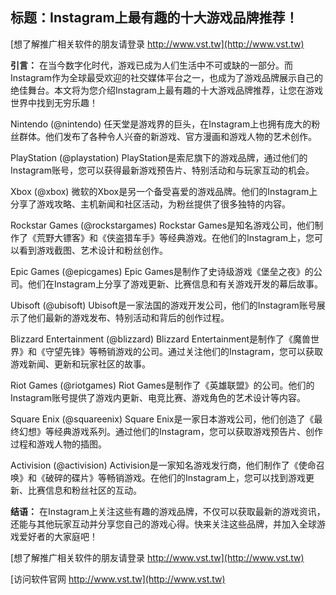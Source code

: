## **标题：Instagram上最有趣的十大游戏品牌推荐！**

[想了解推广相关软件的朋友请登录 http://www.vst.tw](http://www.vst.tw)

**引言：**
在当今数字化时代，游戏已成为人们生活中不可或缺的一部分。而Instagram作为全球最受欢迎的社交媒体平台之一，也成为了游戏品牌展示自己的绝佳舞台。本文将为您介绍Instagram上最有趣的十大游戏品牌推荐，让您在游戏世界中找到无穷乐趣！

Nintendo (@nintendo)
任天堂是游戏界的巨头，在Instagram上也拥有庞大的粉丝群体。他们发布了各种令人兴奋的新游戏、官方漫画和游戏人物的艺术创作。

PlayStation (@playstation)
PlayStation是索尼旗下的游戏品牌，通过他们的Instagram账号，您可以获得最新游戏预告片、特别活动和与玩家互动的机会。

Xbox (@xbox)
微软的Xbox是另一个备受喜爱的游戏品牌。他们的Instagram上分享了游戏攻略、主机新闻和社区活动，为粉丝提供了很多独特的内容。

Rockstar Games (@rockstargames)
Rockstar Games是知名游戏公司，他们制作了《荒野大镖客》和《侠盗猎车手》等经典游戏。在他们的Instagram上，您可以看到游戏截图、艺术设计和粉丝创作。

Epic Games (@epicgames)
Epic Games是制作了史诗级游戏《堡垒之夜》的公司。他们在Instagram上分享了游戏更新、比赛信息和有关游戏开发的幕后故事。

Ubisoft (@ubisoft)
Ubisoft是一家法国的游戏开发公司，他们的Instagram账号展示了他们最新的游戏发布、特别活动和背后的创作过程。

Blizzard Entertainment (@blizzard)
Blizzard Entertainment是制作了《魔兽世界》和《守望先锋》等畅销游戏的公司。通过关注他们的Instagram，您可以获取游戏新闻、更新和玩家社区的故事。

Riot Games (@riotgames)
Riot Games是制作了《英雄联盟》的公司。他们的Instagram账号提供了游戏内更新、电竞比赛、游戏角色的艺术设计等内容。

Square Enix (@squareenix)
Square Enix是一家日本游戏公司，他们创造了《最终幻想》等经典游戏系列。通过他们的Instagram，您可以获取游戏预告片、创作过程和游戏人物的插图。

Activision (@activision)
Activision是一家知名游戏发行商，他们制作了《使命召唤》和《破碎的碟片》等畅销游戏。在他们的Instagram上，您可以找到游戏更新、比赛信息和粉丝社区的互动。

**结语：**
在Instagram上关注这些有趣的游戏品牌，不仅可以获取最新的游戏资讯，还能与其他玩家互动并分享您自己的游戏心得。快来关注这些品牌，并加入全球游戏爱好者的大家庭吧！

[想了解推广相关软件的朋友请登录 http://www.vst.tw](http://www.vst.tw)


[访问软件官网 http://www.vst.tw](http://www.vst.tw)
